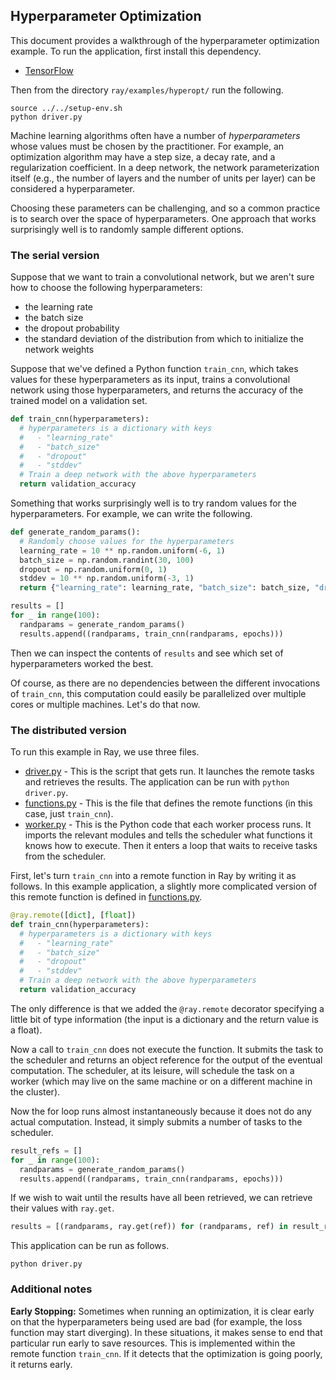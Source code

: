 ## Hyperparameter Optimization

This document provides a walkthrough of the hyperparameter optimization example.
To run the application, first install this dependency.

- [TensorFlow](https://www.tensorflow.org/)

Then from the directory `ray/examples/hyperopt/` run the following.

```
source ../../setup-env.sh
python driver.py
```

Machine learning algorithms often have a number of *hyperparameters* whose
values must be chosen by the practitioner. For example, an optimization
algorithm may have a step size, a decay rate, and a regularization coefficient.
In a deep network, the network parameterization itself (e.g., the number of
layers and the number of units per layer) can be considered a hyperparameter.

Choosing these parameters can be challenging, and so a common practice is to
search over the space of hyperparameters. One approach that works surprisingly
well is to randomly sample different options.

### The serial version

Suppose that we want to train a convolutional network, but we aren't sure how to
choose the following hyperparameters:

- the learning rate
- the batch size
- the dropout probability
- the standard deviation of the distribution from which to initialize the
network weights

Suppose that we've defined a Python function `train_cnn`, which takes values for
these hyperparameters as its input, trains a convolutional network using those
hyperparameters, and returns the accuracy of the trained model on a validation
set.

```python
def train_cnn(hyperparameters):
  # hyperparameters is a dictionary with keys
  #   - "learning_rate"
  #   - "batch_size"
  #   - "dropout"
  #   - "stddev"
  # Train a deep network with the above hyperparameters
  return validation_accuracy
```

Something that works surprisingly well is to try random values for the
hyperparameters. For example, we can write the following.

```python
def generate_random_params():
  # Randomly choose values for the hyperparameters
  learning_rate = 10 ** np.random.uniform(-6, 1)
  batch_size = np.random.randint(30, 100)
  dropout = np.random.uniform(0, 1)
  stddev = 10 ** np.random.uniform(-3, 1)
  return {"learning_rate": learning_rate, "batch_size": batch_size, "dropout": dropout, "stddev": stddev}

results = []
for _ in range(100):
  randparams = generate_random_params()
  results.append((randparams, train_cnn(randparams, epochs)))
```

Then we can inspect the contents of `results` and see which set of
hyperparameters worked the best.

Of course, as there are no dependencies between the different invocations of
`train_cnn`, this computation could easily be parallelized over multiple cores or
multiple machines. Let's do that now.

### The distributed version

To run this example in Ray, we use three files.

- [driver.py](driver.py) - This is the script that gets run. It launches the
  remote tasks and retrieves the results. The application can be run with
  `python driver.py`.
- [functions.py](functions.py) - This is the file that defines the remote
  functions (in this case, just `train_cnn`).
- [worker.py](worker.py) - This is the Python code that each worker process
  runs. It imports the relevant modules and tells the scheduler what functions
  it knows how to execute. Then it enters a loop that waits to receive tasks
  from the scheduler.

First, let's turn `train_cnn` into a remote function in Ray by writing it as
follows. In this example application, a slightly more complicated version of
this remote function is defined in [functions.py](functions.py).

```python
@ray.remote([dict], [float])
def train_cnn(hyperparameters):
  # hyperparameters is a dictionary with keys
  #   - "learning_rate"
  #   - "batch_size"
  #   - "dropout"
  #   - "stddev"
  # Train a deep network with the above hyperparameters
  return validation_accuracy
```

The only difference is that we added the `@ray.remote` decorator specifying a
little bit of type information (the input is a dictionary and the return value
is a float).

Now a call to `train_cnn` does not execute the function. It submits the task to
the scheduler and returns an object reference for the output of the eventual
computation. The scheduler, at its leisure, will schedule the task on a worker
(which may live on the same machine or on a different machine in the cluster).

Now the for loop runs almost instantaneously because it does not do any actual
computation. Instead, it simply submits a number of tasks to the scheduler.

```python
result_refs = []
for _ in range(100):
  randparams = generate_random_params()
  results.append((randparams, train_cnn(randparams, epochs)))
```

If we wish to wait until the results have all been retrieved, we can retrieve
their values with `ray.get`.

```python
results = [(randparams, ray.get(ref)) for (randparams, ref) in result_refs]
```

This application can be run as follows.

```
python driver.py
```

### Additional notes

**Early Stopping:** Sometimes when running an optimization, it is clear early on
that the hyperparameters being used are bad (for example, the loss function may
start diverging). In these situations, it makes sense to end that particular
run early to save resources. This is implemented within the remote function
`train_cnn`. If it detects that the optimization is going poorly, it returns
early.
